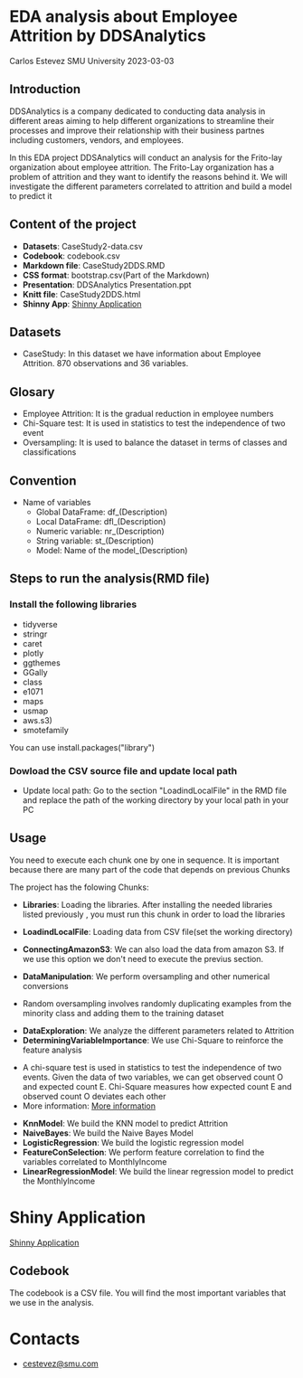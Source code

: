 EDA analysis about Employee Attrition by DDSAnalytics
================
Carlos Estevez
SMU University
2023-03-03

## Introduction

DDSAnalytics is a company dedicated to conducting data analysis in different areas aiming to help different organizations to streamline their processes and improve their relationship with their business partnes including customers, vendors, and employees.

In this EDA project DDSAnalytics will conduct an analysis for the Frito-lay organization about employee attrition. The Frito-Lay organization has a problem of attrition and they want to identify the reasons behind it. We will investigate the different parameters correlated to attrition and build a model to predict it

## Content of the project

* <strong>Datasets</strong>: CaseStudy2-data.csv
* <strong>Codebook</strong>: codebook.csv
* <strong>Markdown file</strong>: CaseStudy2DDS.RMD
* <strong>CSS format</strong>: bootstrap.csv(Part of the Markdown)
* <strong>Presentation</strong>: DDSAnalytics Presentation.ppt
* <strong>Knitt file</strong>: CaseStudy2DDS.html
* <strong>Shinny App</strong>: <a href="https://estevez.shinyapps.io/EmployeeAttritionDDS/">Shinny Application</a>

## Datasets
* CaseStudy: In this dataset we have information about Employee Attrition. 
870 observations and 36 variables. 


## Glosary
* Employee Attrition: It is the gradual reduction in employee numbers
* Chi-Square test: It is used in statistics to test the independence of two event
* Oversampling: It is used to balance the dataset in terms of classes and classifications


## Convention

* Name of variables
  + Global DataFrame: df_(Description)
  + Local DataFrame: dfl_(Description)
  + Numeric variable: nr_(Description)
  + String variable: st_(Description)
  + Model: Name of the model_(Description)

## Steps to run the analysis(RMD file)

### Install the following libraries
* tidyverse
* stringr
* caret
* plotly
* ggthemes
* GGally
* class
* e1071
* maps
* usmap
* aws.s3)
* smotefamily

You can use install.packages("library")

### Dowload the CSV source file and update local path

* Update local path: Go to the section "LoadindLocalFile"
in the RMD file and replace the path of the working directory
by your local path in your PC

## Usage

You need to execute each chunk one by one in sequence. It is important
because there are many part of the code that depends on previous Chunks

The project has the folowing Chunks:

* <strong>Libraries</strong>: Loading the libraries. After installing the needed libraries listed previously ,
  you must run this chunk in order to load the libraries
  
* <strong>LoadindLocalFile</strong>: Loading data from CSV file(set the working directory)

* <strong>ConnectingAmazonS3</strong>: We can also load the data from amazon S3.
If we use this option we don't need to execute the previus section.

* <strong>DataManipulation</strong>: We perform oversampling and other numerical conversions
+ Random oversampling involves randomly duplicating examples from the minority class and adding them to the training dataset
* <strong>DataExploration</strong>: We analyze the different parameters related to Attrition
* <strong>DeterminingVariableImportance</strong>: We use Chi-Square to reinforce the feature analysis
+ A chi-square test is used in statistics to test the independence of two events. Given the data of two variables, we can get observed count O and expected count E. Chi-Square measures how expected count E and observed count O deviates each other
+ More information: <a href="https://towardsdatascience.com/chi-square-test-for-feature-selection-in-machine-learning-206b1f0b8223">More information</a>

* <strong>KnnModel</strong>: We build the KNN model to predict Attrition
* <strong>NaiveBayes</strong>: We build the Naive Bayes Model
* <strong>LogisticRegression</strong>: We build the logistic regression model
* <strong>FeatureConSelection</strong>: We perform feature correlation to find
the variables correlated to MonthlyIncome
* <strong>LinearRegressionModel</strong>: We build the linear regression model to
predict the MonthlyIncome


# Shiny Application

<a href="https://estevez.shinyapps.io/EmployeeAttritionDDS/">Shinny Application</a>


## Codebook

The codebook is a CSV file. You will find the most important variables
that we use in the analysis.

# Contacts

* cestevez@smu.com





